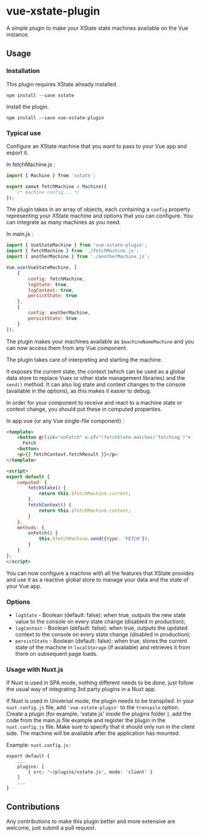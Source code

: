 # vue-xstate-plugin

A simple plugin to make your XState state machines available on the Vue instance.

## Usage

### Installation

This plugin requires XState already installed.

```
npm install --save xstate
```

Install the plugin.

```
npm install --save vue-xstate-plugin
```

### Typical use

Configure an XState machine that you want to pass to your Vue app and export it.

In fetchMachine.js :

```javascript
import { Machine } from 'xstate';

export const fetchMachine = Machine({
	/* machine config... */
});
```

The plugin takes in an array of objects, each containing a `config` property representing your XState machine and options that you can configure. You can integrate as many machines as you need.

In main.js :

```javascript
import { VueStateMachine } from 'vue-xstate-plugin';
import { fetchMachine } from './fetchMachine.js';
import { anotherMachine } from './anotherMachine.js';

Vue.use(VueStateMachine, [
	{
		config: fetchMachine,
		logState: true,
		logContext: true,
		persistState: true
	},
	{
		config: anotherMachine,
		persistState: true
	}
]);
```

The plugin makes your machines available as `$machineNameMachine` and you can now access them from any Vue component.

The plugin takes care of interpreting and starting the machine.

It exposes the current state, the context (which can be used as a global data store to replace Vuex or other state management libraries) and the `send()` method. It can also log state and context changes to the console (available in the options), as this makes it easier to debug.

In order for your component to receive and react to a machine state or context change, you should put these in computed properties.

In app.vue (or any Vue single-file component) :

```html
<template>
    <button @click="onFetch" v-if="!fetchState.matches('fetching')">
      Fetch
    <button>
    <p>{{ fetchContext.fetchResult }}</p>
</template>

<script>
export default {
    computed: {
        fetchState() {
            return this.$fetchMachine.current;
        },
        fetchContext() {
            return this.$fetchMachine.context;
        }
    },
    methods: {
        onFetch() {
            this.$fetchMachine.send({type: 'FETCH'});
        }
    }
};
</script>
```

You can now configure a machine with all the features that XState provides and use it as a reactive global store to manage your data and the state of your Vue app.

### Options

-   `logState` - Boolean (default: false): when true, outputs the new state value to the console on every state change (disabled in production);
-   `logContext` - Boolean (default: false): when true, outputs the updated context to the console on every state change (disabled in production);
-   `persistState` - Boolean (default: false): when true, stores the current state of the machine in `localStorage` (if available) and retrieves it from there on subsequent page loads.

### Usage with Nuxt.js

If Nuxt is used in SPA mode, nothing different needs to be done, just follow the usual way of integrating 3rd party plugins in a Nuxt app.

If Nuxt is used in Universal mode, the plugin needs to be transpiled. In your `nuxt.config.js` file, add `'vue-xstate-plugin'` to the `transpile` option. Create a plugin (for example, 'xstate.js' inside the plugins folder ), add the code from the main.js file example and register the plugin in the `nuxt.config.js` file. Make sure to specify that it should only run in the client side. The machine will be available after the application has mounted.

Example:
`nuxt.config.js:`
```
export default {
    ...
    plugins: [
        { src: '~/plugins/xstate.js', mode: 'client' }
    ]
    ...
}
```

## Contributions

Any contributions to make this plugin better and more extensive are welcome, just submit a pull request.

